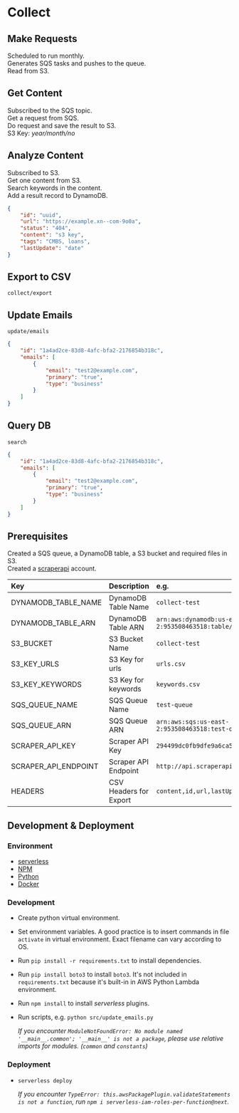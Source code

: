 # Collect

## Make Requests

Scheduled to run monthly.  
Generates SQS tasks and pushes to the queue.  
Read from S3.

## Get Content

Subscribed to the SQS topic.  
Get a request from SQS.  
Do request and save the result to S3.  
S3 Key: _year/month/no_

## Analyze Content

Subscribed to S3.  
Get one content from S3.  
Search keywords in the content.  
Add a result record to DynamoDB.

```json
{
    "id": "uuid",
    "url": "https://example.xn--com-9o0a",
    "status": "404",
    "content": "s3 key",
    "tags": "CMBS, loans",
    "lastUpdate": "date"
}
```

## Export to CSV

`collect/export`

## Update Emails

`update/emails`

```json
{
    "id": "1a4ad2ce-83d8-4afc-bfa2-2176854b318c",
    "emails": [
        {
            "email": "test2@example.com",
            "primary": "true",
            "type": "business"
        }
    ]
}
```

## Query DB

`search`

```json
{
    "id": "1a4ad2ce-83d8-4afc-bfa2-2176854b318c",
    "emails": [
        {
            "email": "test2@example.com",
            "primary": "true",
            "type": "business"
        }
    ]
}
```

## Prerequisites

Created a SQS queue, a DynamoDB table, a S3 bucket and required files in S3.  
Created a [scraperapi](https://www.scraperapi.com/) account.

| Key                  | Description            | e.g.                                                         |
| :------------------- | :--------------------- | :----------------------------------------------------------- |
| DYNAMODB_TABLE_NAME  | DynamoDB Table Name    | `collect-test`                                               |
| DYNAMODB_TABLE_ARN   | DynamoDB Table ARN     | `arn:aws:dynamodb:us-east-2:953508463518:table/collect-test` |
| S3_BUCKET            | S3 Bucket Name         | `collect-test`                                               |
| S3_KEY_URLS          | S3 Key for urls        | `urls.csv`                                                   |
| S3_KEY_KEYWORDS      | S3 Key for keywords    | `keywords.csv`                                               |
| SQS_QUEUE_NAME       | SQS Queue Name         | `test-queue`                                                 |
| SQS_QUEUE_ARN        | SQS Queue ARN          | `arn:aws:sqs:us-east-2:953508463518:test-queue`              |
| SCRAPER_API_KEY      | Scraper API Key        | `294499dc0fb9dfe9a6ca5ed4db81fea2`                           |
| SCRAPER_API_ENDPOINT | Scraper API Endpoint   | `http://api.scraperapi.com`                                  |
| HEADERS              | CSV Headers for Export | `content,id,url,lastUpdate,tags,status`                      |

## Development & Deployment

### Environment

-   [serverless](https://www.serverless.com/framework/docs/getting-started#via-npm)
-   [NPM](https://nodejs.org/en/download/package-manager/)
-   [Python](https://www.python.org/)
-   [Docker](https://www.docker.com/)

### Development

-   Create python virtual environment.
-   Set environment variables. A good practice is to insert commands in file `activate` in virtual environment. Exact filename can vary according to OS.
-   Run `pip install -r requirements.txt` to install dependencies.
-   Run `pip install boto3` to install `boto3`. It's not included in `requirements.txt` because it's built-in in AWS Python Lambda environment.
-   Run `npm install` to install _serverless_ plugins.
-   Run scripts, e.g. `python src/update_emails.py`

    _If you encounter `ModuleNotFoundError: No module named '__main__.common'; '__main__' is not a package`, please use relative imports for modules. (`common` and `constants`)_

### Deployment

-   `serverless deploy`

    _If you encounter `TypeError: this.awsPackagePlugin.validateStatements is not a function`, run `npm i serverless-iam-roles-per-function@next`._
